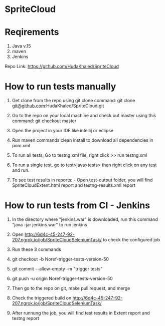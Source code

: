 # SpriteCloud

# Reqirements
 1. Java v.15
 2. maven
 3. Jenkins
 
 Repo Link: https://github.com/HudaKhaled/SpriteCloud
 
# How to run tests manually


  1. Get clone from the repo using git clone command:
   git clone git@github.com:HudaKhaled/SpriteCloud.git
  
  2. Go to the repo on your local machine and check out master using this command:
   git checkout master
  
   3. Open the project in your IDE like intellij or eclipse
   
   4. Run maven commands clean install to download all dependencies in pom.xml

  5. To run all tests, Go to testng.xml file, right click >> run testng.xml
  
   6. To run a single test, go to test>java>tests> then right click on any test and run.
   
   7. To see test results in reports:
    - Open test-output folder, you will find SpriteCloudExtent.html report and testng-results.xml report
    
    
    
# How to run tests from CI - Jenkins

1. In the directory where "jenkins.war" is downloaded, run this command "java -jar jenkins.war" to run jenkins
2. Open http://6d4c-45-247-92-207.ngrok.io/job/SpriteCloudSeleniumTask/ to check the configured job
3. Run these 3 commands
  1. git checkout -b  Noref-trigger-tests-version-50
  2. git commit --allow-empty -m "trigger tests"
  3. git push -u origin  Noref-trigger-tests-version-50

4. Then go to the repo on git, make pull request, and merge
5. Check the triggered build on http://6d4c-45-247-92-207.ngrok.io/job/SpriteCloudSeleniumTask/
6. After runnung the job, you will find test results in Extent report and testng report
